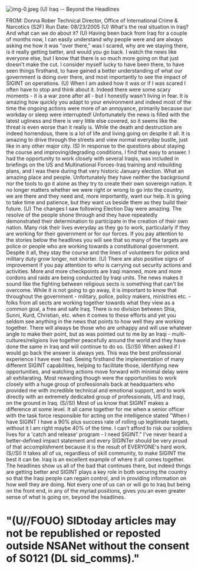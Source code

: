 ![img-0.jpeg](img-0.jpeg)
(U) Iraq -- Beyond the Headlines

FROM: Donna Rober
Technical Director, Office of International Crime \& Narcotics (S2F)
Run Date: 08/23/2005
(U) What's the real situation in Iraq? And what can we do about it?
(U) Having been back from Iraq for a couple of months now, I can easily understand why people were and are always asking me how it was "over there," was I scared, why are we staying there, is it really getting better, and would you go back. I watch the news like everyone else, but I know that there is so much more going on that just doesn't make the cut. I consider myself lucky to have been there, to have seen things firsthand, to have gained a better understanding of what our government is doing over there, and most importantly to see the impact of SIGINT on operations.
(U) When I am asked how it was or if I was scared I often have to stop and think about it. Indeed there were some scary moments - it is a war zone after all - but I honestly wasn't living in fear. It is amazing how quickly you adapt to your environment and indeed most of the time the ongoing actions were more of an annoyance, primarily because our workday or sleep were interrupted! Unfortunately the news is filled with the latest ugliness and there is very little else covered, so it seems like the threat is even worse than it really is. While the death and destruction are indeed horrendous, there is a lot of life and living going on despite it all. It is amazing to drive through the streets and view normal everyday bustle, just like in any other major city.
(S) In response to the questions about staying the course and improving/degrading conditions, I find that easy to answer. I had the opportunity to work closely with several Iraqis, was included in briefings on the US and Multinational Forces-Iraq training and rebuilding plans, and I was there during that very historic January election. What an amazing place and people.
Unfortunately they have neither the background nor the tools to go it alone as they try to create their own sovereign nation. It no longer matters whether we were right or wrong to go into the country, we are there and they need and, more importantly, want our help. It is going to take time and patience, but they want us beside them as they build their future.
(U) The changes I saw following Election Day were amazing. The resolve of the people shone through and they have repeatedly demonstrated their determination to participate in the creation of their own nation. Many risk their lives everyday as they go to work, particularly if they are working for their government or for our forces. If you pay attention to the stories below the headlines you will see that so many of the targets are police or people who are working towards a constitutional government. Despite it all, they stay the course and the lines of volunteers for police and military duty grow longer, not shorter.
(U) There are also positive signs of improvement if you pay attention to who is carrying out security actions and activities. More and more checkpoints are Iraqi manned, more and more cordons and raids are being conducted by Iraqi units. The news makes it sound like the fighting between religious sects is something that can't be overcome. While it is not going to go away, it is important to know that throughout the government - military, police, policy makers, ministries etc. - folks from all sects are working together towards what they view as a common goal, a free and safe Iraq. There is no division between Shia, Sunni, Kurd, Christian, etc. when it comes to these efforts and yet you seldom see anything in the news that points to how well they are working together. There will always be those who are unhappy and will use whatever angle to make their point, but as was pointed out to me by an Iraqi - multi-cultures/religions live together peacefully around the world and they have done the same in Iraq and will continue to do so.
(S//SI) When asked if I would go back the answer is always yes. This was the best professional experience I have ever had. Seeing firsthand the implementation of many different SIGINT capabilities, helping to facilitate those, identifying new opportunities, and watching actions move forward with minimal delay were all exhilarating. Most rewarding though were the opportunities to work closely with a huge group of professionals back at headquarters who provided me with incredible technical and emotional support, and to work directly with an extremely dedicated group of professionals, US and Iraqi, on the ground in Iraq.
(S//SI) Most of us know that SIGINT makes a difference at some level. It all came together for me when a senior officer with the task force responsible for acting on the intelligence stated "When I have SIGINT I have a 90\% plus success rate of rolling up legitimate targets, without it I am right maybe $40 \%$ of the time. I can't afford to risk our soldiers lives for a 'catch and release' program - I need SIGINT." I've never heard a better-defined impact statement and every SIGINTer should be very proud of that accomplishment because it is the result of EVERYONE's hard work.
(S//SI) It takes all of us, regardless of skill community, to make SIGINT the best it can be. Iraq is an excellent example of where it all comes together. The headlines show us all of the bad that continues there, but indeed things are getting better and SIGINT plays a key role in both securing the country so that the Iraqi people can regain control, and in providing information on how well they are doing. Not every one of us can or will go to Iraq but being on the front end, in any of the myriad positions, gives you an even greater sense of what is going on, beyond the headlines.

# "(U//FOUO) SIDtoday articles may not be republished or reposted outside NSANet without the consent of S0121 (DL sid_comms)."
